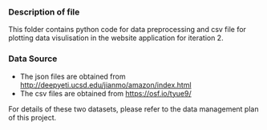 ### Description of file
This folder contains python code for data preprocessing and csv file for plotting data visulisation in the website application for iteration 2.

### Data Source
- The json files are obtained from http://deepyeti.ucsd.edu/jianmo/amazon/index.html
- The csv files are obtained from https://osf.io/tyue9/

For details of these two datasets, please refer to the data management plan of this project. 
